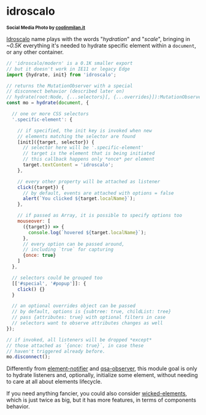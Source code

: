 # idroscalo

<sup>**Social Media Photo by [coolinmilan.it](https://www.coolinmilan.it/milano-il-parco-dellidroscalo-il-mare-dei-milanesi/)**</sup>

[Idroscalo](https://en.wikipedia.org/wiki/Idroscalo) name plays with the words "*hydration*" and "*scale*", bringing in *~0.5K* everything it's needed to hydrate specific element within a `document`, or any other container.

```js
// 'idroscalo/modern' is a 0.1K smaller export
// but it doesn't work in IE11 or legacy Edge
import {hydrate, init} from 'idroscalo';

// returns the MutationObserver with a special
// disconnect behavior (described later on)
// hydrate(root:Node, {...selectors}[, {...overrides}]):MutationObserver
const mo = hydrate(document, {

  // one or more CSS selectors
  '.specific-element': {

    // if specified, the init key is invoked when new
    // elements matching the selector are found
    [init]({target, selector}) {
      // selector here will be '.specific-element'
      // target is the element that is being initiated
      // this callback happens only *once* per element
      target.textContent = 'idroscalo';
    },

    // every other property will be attached as listener
    click({target}) {
      // by default, events are attached with options = false
      alert(`You clicked ${target.localName}`);
    },

    // if passed as Array, it is possible to specify options too
    mouseover: [
      ({target}) => {
        console.log(`hovered ${target.localName}`);
      },
      // every option can be passed around,
      // including `true` for capturing
      {once: true}
    ]
  },

  // selectors could be grouped too
  [['#special', '#popup']]: {
    click() {}
  }

  // an optional overrides object can be passed
  // by default, options is {subtree: true, childList: tree}
  // pass {attributes: true} with optional filters in case
  // selectors want to observe attributes changes as well
});

// if invoked, all listeners will be dropped *except*
// those attached as `{once: true}`, in case these
// haven't triggered already before.
mo.disconnect();
```

Differently from [element-notifier](https://github.com/WebReflection/element-notifier#readme) and [qsa-observer](https://github.com/WebReflection/qsa-observer#readme), this module goal is only to hydrate listeners and, optionally, initialize some element, without needing to care at all about elements lifecycle.

If you need anything fancier, you could also consider [wicked-elements](https://github.com/WebReflection/wicked-elements#readme), which is just twice as big, but it has more features, in terms of components behavior.
